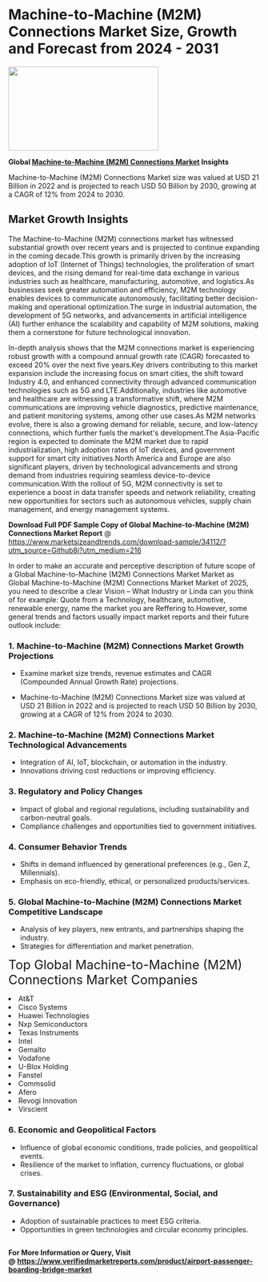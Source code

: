 <H1>Machine-to-Machine (M2M) Connections Market Size, Growth and Forecast from 2024 - 2031</H1><img class="aligncenter size-medium wp-image-584254" src="https://thirdeyenews.in/wp-content/uploads/2024/09/Global-Market-Research-300x168.jpeg" alt="" width="300" height="168" /><p><strong>Global&nbsp;<a href="https://www.marketsizeandtrends.com/download-sample/34112/?utm_source=Github8j?utm_medium=216">Machine-to-Machine (M2M) Connections Market</a> Insights</strong></p><p>Machine-to-Machine (M2M) Connections Market size was valued at USD 21 Billion in 2022 and is projected to reach USD 50 Billion by 2030, growing at a CAGR of 12% from 2024 to 2030.</p><p><h2>Market Growth Insights</h2> <p>The Machine-to-Machine (M2M) connections market has witnessed substantial growth over recent years and is projected to continue expanding in the coming decade.This growth is primarily driven by the increasing adoption of IoT (Internet of Things) technologies, the proliferation of smart devices, and the rising demand for real-time data exchange in various industries such as healthcare, manufacturing, automotive, and logistics.As businesses seek greater automation and efficiency, M2M technology enables devices to communicate autonomously, facilitating better decision-making and operational optimization.The surge in industrial automation, the development of 5G networks, and advancements in artificial intelligence (AI) further enhance the scalability and capability of M2M solutions, making them a cornerstone for future technological innovation.</p> <p>In-depth analysis shows that the M2M connections market is experiencing robust growth with a compound annual growth rate (CAGR) forecasted to exceed 20% over the next five years.Key drivers contributing to this market expansion include the increasing focus on smart cities, the shift toward Industry 4.0, and enhanced connectivity through advanced communication technologies such as 5G and LTE.Additionally, industries like automotive and healthcare are witnessing a transformative shift, where M2M communications are improving vehicle diagnostics, predictive maintenance, and patient monitoring systems, among other use cases.As M2M networks evolve, there is also a growing demand for reliable, secure, and low-latency connections, which further fuels the market's development.The Asia-Pacific region is expected to dominate the M2M market due to rapid industrialization, high adoption rates of IoT devices, and government support for smart city initiatives.North America and Europe are also significant players, driven by technological advancements and strong demand from industries requiring seamless device-to-device communication.With the rollout of 5G, M2M connectivity is set to experience a boost in data transfer speeds and network reliability, creating new opportunities for sectors such as autonomous vehicles, supply chain management, and energy management systems.</p> <p><span class=""><strong>Download Full PDF Sample Copy of Global Machine-to-Machine (M2M) Connections Market Report</strong> @ <a href="https://www.marketsizeandtrends.com/download-sample/34112/?utm_source=Github8j?utm_medium=216" target="_blank">https://www.marketsizeandtrends.com/download-sample/34112/?utm_source=Github8j?utm_medium=216</a></span></p><p>In order to make an accurate and perceptive description of future scope of a Global&nbsp;Machine-to-Machine (M2M) Connections Market Market as Global&nbsp;Machine-to-Machine (M2M) Connections Market Market of 2025, you need to describe a clear Vision &ndash; What Industry or Linda can you think of for example: Quote from a Technology, healthcare, automotive, renewable energy, name the market you are Reffering to.However, some general trends and factors usually impact market reports and their future outlook include:</p><h3>1.&nbsp;<strong>Machine-to-Machine (M2M) Connections Market Growth Projections</strong></h3><ul><li>Examine market size trends, revenue estimates and CAGR (Compounded Annual Growth Rate) projections.</li><li><p>Machine-to-Machine (M2M) Connections Market size was valued at USD 21 Billion in 2022 and is projected to reach USD 50 Billion by 2030, growing at a CAGR of 12% from 2024 to 2030.</p></li></ul><h3>2.&nbsp;<strong>Machine-to-Machine (M2M) Connections Market Technological Advancements</strong></h3><ul><li>Integration of AI, IoT, blockchain, or automation in the industry.</li><li>Innovations driving cost reductions or improving efficiency.</li></ul><h3>3.&nbsp;<strong>Regulatory and Policy Changes</strong></h3><ul><li>Impact of global and regional regulations, including sustainability and carbon-neutral goals.</li><li>Compliance challenges and opportunities tied to government initiatives.</li></ul><h3>4.&nbsp;<strong>Consumer Behavior Trends</strong></h3><ul><li>Shifts in demand influenced by generational preferences (e.g., Gen Z, Millennials).</li><li>Emphasis on eco-friendly, ethical, or personalized products/services.</li></ul><h3>5.&nbsp;<strong>Global Machine-to-Machine (M2M) Connections Market Competitive Landscape</strong></h3><ul><li>Analysis of key players, new entrants, and partnerships shaping the industry.</li><li>Strategies for differentiation and market penetration.</li></ul><p data-pm-slice="1 1 []"><span style="color: inherit; font-family: inherit; font-size: 25px;">Top Global Machine-to-Machine (M2M) Connections Market Companies</span></p><div class="" data-test-id=""><p><li>At&T</li><li> Cisco Systems</li><li> Huawei Technologies</li><li> Nxp Semiconductors</li><li> Texas Instruments</li><li> Intel</li><li> Gemalto</li><li> Vodafone</li><li> U-Blox Holding</li><li> Fanstel</li><li> Commsolid</li><li> Afero</li><li> Revogi Innovation</li><li> Virscient</li></p></div><h3>6.&nbsp;<strong>Economic and Geopolitical Factors</strong></h3><ul><li>Influence of global economic conditions, trade policies, and geopolitical events.</li><li>Resilience of the market to inflation, currency fluctuations, or global crises.</li></ul><h3>7.&nbsp;<strong>Sustainability and ESG (Environmental, Social, and Governance)</strong></h3><ul><li>Adoption of sustainable practices to meet ESG criteria.</li><li>Opportunities in green technologies and circular economy principles.</li></ul><h2><strong style="font-size: 14px;">For More Information or Query, Visit @&nbsp;</strong><a style="background-color: #ffffff; font-size: 14px;" href="https://www.marketsizeandtrends.com/report/machine-to-machine-m2m-connections-market/" target="_blank">https://www.verifiedmarketreports.com/product/airport-passenger-boarding-bridge-market</a></h2>